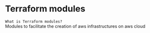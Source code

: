 # Terraform modules

```What is Terraform modules?```<br>
Modules to facilitate the creation of aws infrastructures on aws cloud 


